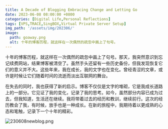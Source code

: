 ```yaml
---
title: A Decade of Blogging Embracing Change and Letting Go
date: 2023-06-08 08:00:00 +0800
categories: [Digital Life,Personal Reflections]
tags: [VPS,TRACE,SingBOX,Virtual Private Server Setup]   
img_path: '/assets/img/202306/'
image:
  path: goaway.png
  alt: 十年的博客历程，就这样在一次偶然的疏忽中画上了句号。
---
```


十年的博客历程，就这样在一次偶然的疏忽中画上了句号。那天，我突然意识到忘记续费网站，结果博客被清空了。虽然手头还留有一些历史备份，但我发现恢复它们的意义并不大。这些年来，我在成长，我的文字也在变化。曾经青涩的文章，或许是时候让它们随着时间的流逝而淡出互联网的舞台。

在失去的同时，我也获得了新的启示。博客不仅仅是文字的堆砌，它是我成长道路上的一部分。它见证了我的变化，记录了我的思考。如今，虽然部分内容已成为过去，但我知道，生活还在继续。我将带着过去的经历和教训，继续前行。这次的经历教会了我，有时候，放手也是一种成长。在新的旅程中，我期待着以更成熟的心态和笔触，记录下一个十年的精彩。


![230608newblog.png](230608newblog)
